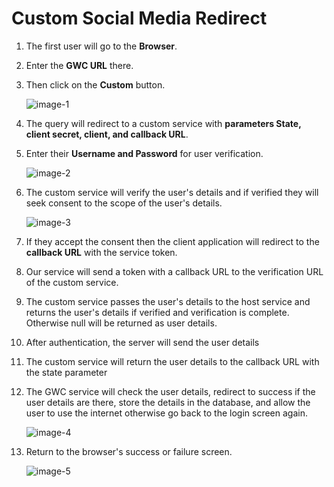 # Custom Social Media Redirect

1. The first user will go to the **Browser**.
2. Enter the **GWC URL** there.
3. Then click on the **Custom** button.

   ![image-1](https://github.com/Nancypatel1103/ComplianceClient/assets/153616269/670814db-6f3f-4532-a79d-52493b86d32b)

4. The query will redirect to a custom service with **parameters State, client secret, client, and callback URL**.

5. Enter their **Username and Password** for user verification.

    ![image-2](https://github.com/Nancypatel1103/ComplianceClient/assets/153616269/e0abee1d-5e5e-4caa-acd3-da38c1bae28c)


6. The custom service will verify the user's details and if verified they will seek consent to the scope of the user's details.

    ![image-3](https://github.com/Nancypatel1103/ComplianceClient/assets/153616269/f52987bd-f1ec-4a7f-b731-beb64341b773)

7. If they accept the consent then the client application will redirect to the **callback URL** with the service token.
8. Our service will send a token with a callback URL to the verification URL of the custom service.
9. The custom service passes the user's details to the host service and returns the user's details if verified and verification is complete. Otherwise null will be returned as user details.
10. After authentication, the server will send the user details
11. The custom service will return the user details to the callback URL with the state parameter
12. The GWC service will check the user details, redirect to success if the user details are there, store the details in the database, and allow the user to use the internet otherwise go back to the login screen again.

    ![image-4](https://github.com/Nancypatel1103/ComplianceClient/assets/153616269/6a6c831b-949e-438e-9a23-f0275ff3dffd)

13. Return to the browser's success or failure screen.

    ![image-5](https://github.com/Nancypatel1103/ComplianceClient/assets/153616269/29a2e43d-9ce2-4357-9134-c060c4b5f3c8)

